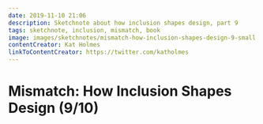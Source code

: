 ```yaml
---
date: 2019-11-10 21:06
description: Sketchnote about how inclusion shapes design, part 9
tags: sketchnote, inclusion, mismatch, book
image: images/sketchnotes/mismatch-how-inclusion-shapes-design-9-small.jpg
contentCreator: Kat Holmes
linkToContentCreator: https://twitter.com/katholmes
---
```


# Mismatch: How Inclusion Shapes Design (9/10)
